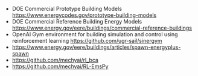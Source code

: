 - DOE Commercial Prototype Building Models
	https://www.energycodes.gov/prototype-building-models
- DOE Commercial Reference Building Energy Models
	https://www.energy.gov/eere/buildings/commercial-reference-buildings
- OpenAI Gym environment for building simulation and control using reinforcement learning
	https://github.com/ugr-sail/sinergym
- https://www.energy.gov/eere/buildings/articles/spawn-energyplus-spawn
- https://github.com/mechyai/rl_bca
- https://github.com/mechyai/RL-EmsPy